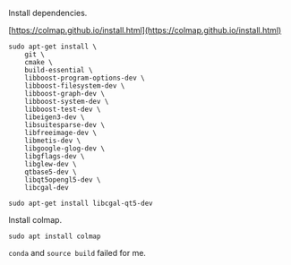 Install dependencies.

[https://colmap.github.io/install.html](https://colmap.github.io/install.html)

```
sudo apt-get install \
    git \
    cmake \
    build-essential \
    libboost-program-options-dev \
    libboost-filesystem-dev \
    libboost-graph-dev \
    libboost-system-dev \
    libboost-test-dev \
    libeigen3-dev \
    libsuitesparse-dev \
    libfreeimage-dev \
    libmetis-dev \
    libgoogle-glog-dev \
    libgflags-dev \
    libglew-dev \
    qtbase5-dev \
    libqt5opengl5-dev \
    libcgal-dev

sudo apt-get install libcgal-qt5-dev
```

Install colmap.
```
sudo apt install colmap
```

`conda` and `source build` failed for me.
